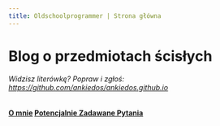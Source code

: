 ```yaml
---
title: Oldschoolprogrammer | Strona główna
---
```

# Blog o przedmiotach ścisłych




###### Widzisz literówkę? Popraw i zgłoś: <https://github.com/ankiedos/ankiedos.github.io>
#### [O mnie](about.md)     [Potencjalnie Zadawane Pytania](PAQ.md)
